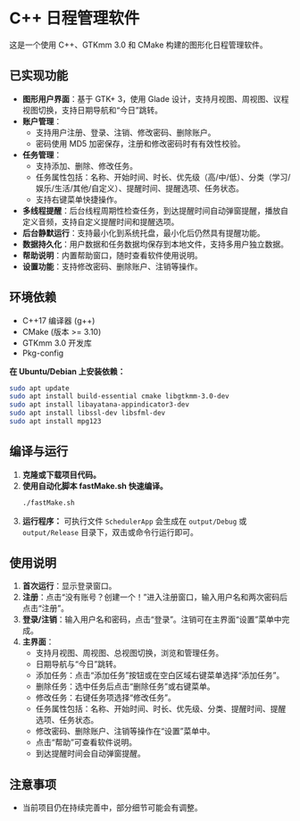 # C++ 日程管理软件

这是一个使用 C++、GTKmm 3.0 和 CMake 构建的图形化日程管理软件。

## 已实现功能

*   **图形用户界面**：基于 GTK+ 3，使用 Glade 设计，支持月视图、周视图、议程视图切换，支持日期导航和“今日”跳转。
*   **账户管理**：
    *   支持用户注册、登录、注销、修改密码、删除账户。
    *   密码使用 MD5 加密保存，注册和修改密码时有有效性校验。
*   **任务管理**：
    *   支持添加、删除、修改任务。
    *   任务属性包括：名称、开始时间、时长、优先级（高/中/低）、分类（学习/娱乐/生活/其他/自定义）、提醒时间、提醒选项、任务状态。
    *   支持右键菜单快捷操作。
*   **多线程提醒**：后台线程周期性检查任务，到达提醒时间自动弹窗提醒，播放自定义音频，支持自定义提醒时间和提醒选项。
*   **后台静默运行**：支持最小化到系统托盘，最小化后仍然具有提醒功能。
*   **数据持久化**：用户数据和任务数据均保存到本地文件，支持多用户独立数据。
*   **帮助说明**：内置帮助窗口，随时查看软件使用说明。
*   **设置功能**：支持修改密码、删除账户、注销等操作。

## 环境依赖

*   C++17 编译器 (g++)
*   CMake (版本 >= 3.10)
*   GTKmm 3.0 开发库
*   Pkg-config

**在 Ubuntu/Debian 上安装依赖：**
```bash
sudo apt update
sudo apt install build-essential cmake libgtkmm-3.0-dev
sudo apt install libayatana-appindicator3-dev
sudo apt install libssl-dev libsfml-dev
sudo apt install mpg123
```

## 编译与运行

1.  **克隆或下载项目代码。**
2.  **使用自动化脚本 fastMake.sh 快速编译。**
    ```bash
    ./fastMake.sh
    ```
3.  **运行程序：**
    可执行文件 `SchedulerApp` 会生成在 `output/Debug` 或 `output/Release` 目录下，双击或命令行运行即可。

## 使用说明

1.  **首次运行**：显示登录窗口。
2.  **注册**：点击“没有账号？创建一个！”进入注册窗口，输入用户名和两次密码后点击“注册”。
3.  **登录/注销**：输入用户名和密码，点击“登录”。注销可在主界面“设置”菜单中完成。
4.  **主界面**：
    *   支持月视图、周视图、总视图切换，浏览和管理任务。
    *   日期导航与“今日”跳转。
    *   添加任务：点击“添加任务”按钮或在空白区域右键菜单选择“添加任务”。
    *   删除任务：选中任务后点击“删除任务”或右键菜单。
    *   修改任务：右键任务项选择“修改任务”。
    *   任务属性包括：名称、开始时间、时长、优先级、分类、提醒时间、提醒选项、任务状态。
    *   修改密码、删除账户、注销等操作在“设置”菜单中。
    *   点击“帮助”可查看软件说明。
    *   到达提醒时间会自动弹窗提醒。

## 注意事项

*   当前项目仍在持续完善中，部分细节可能会有调整。
